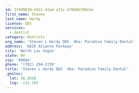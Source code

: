 ```yaml
---
id: 2f499630-d421-42ad-a21c-d7860b789e1e
first_name: Steven
last_name: Hardy
license: DDS
services:
  - dentist
category: Dentists
org_name: 'Steven L Hardy DDS  dba: Paradise Family Dental'
address: '6825 Aliante Parkway'
city: 'North Las Vegas'
state: NV
zip: '89084'
phone: '(702) 294-2739'
title: 'Steven L Hardy DDS  dba: Paradise Family Dental'
_geoloc:
  lat: 36.2918
  lng: -115.183
---
```

